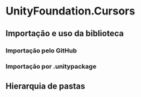 # UnityFoundation.Cursors


## Importação e uso da biblioteca

### Importação pelo GitHub

### Importação por .unitypackage

## Hierarquia de pastas